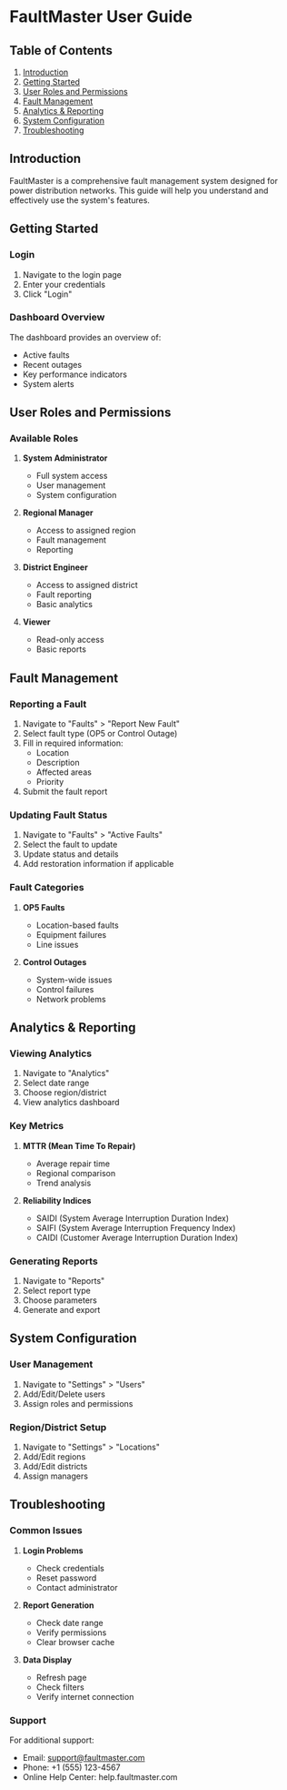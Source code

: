 # FaultMaster User Guide

## Table of Contents
1. [Introduction](#introduction)
2. [Getting Started](#getting-started)
3. [User Roles and Permissions](#user-roles-and-permissions)
4. [Fault Management](#fault-management)
5. [Analytics & Reporting](#analytics--reporting)
6. [System Configuration](#system-configuration)
7. [Troubleshooting](#troubleshooting)

## Introduction
FaultMaster is a comprehensive fault management system designed for power distribution networks. This guide will help you understand and effectively use the system's features.

## Getting Started

### Login
1. Navigate to the login page
2. Enter your credentials
3. Click "Login"

### Dashboard Overview
The dashboard provides an overview of:
- Active faults
- Recent outages
- Key performance indicators
- System alerts

## User Roles and Permissions

### Available Roles
1. **System Administrator**
   - Full system access
   - User management
   - System configuration

2. **Regional Manager**
   - Access to assigned region
   - Fault management
   - Reporting

3. **District Engineer**
   - Access to assigned district
   - Fault reporting
   - Basic analytics

4. **Viewer**
   - Read-only access
   - Basic reports

## Fault Management

### Reporting a Fault
1. Navigate to "Faults" > "Report New Fault"
2. Select fault type (OP5 or Control Outage)
3. Fill in required information:
   - Location
   - Description
   - Affected areas
   - Priority
4. Submit the fault report

### Updating Fault Status
1. Navigate to "Faults" > "Active Faults"
2. Select the fault to update
3. Update status and details
4. Add restoration information if applicable

### Fault Categories
1. **OP5 Faults**
   - Location-based faults
   - Equipment failures
   - Line issues

2. **Control Outages**
   - System-wide issues
   - Control failures
   - Network problems

## Analytics & Reporting

### Viewing Analytics
1. Navigate to "Analytics"
2. Select date range
3. Choose region/district
4. View analytics dashboard

### Key Metrics
1. **MTTR (Mean Time To Repair)**
   - Average repair time
   - Regional comparison
   - Trend analysis

2. **Reliability Indices**
   - SAIDI (System Average Interruption Duration Index)
   - SAIFI (System Average Interruption Frequency Index)
   - CAIDI (Customer Average Interruption Duration Index)

### Generating Reports
1. Navigate to "Reports"
2. Select report type
3. Choose parameters
4. Generate and export

## System Configuration

### User Management
1. Navigate to "Settings" > "Users"
2. Add/Edit/Delete users
3. Assign roles and permissions

### Region/District Setup
1. Navigate to "Settings" > "Locations"
2. Add/Edit regions
3. Add/Edit districts
4. Assign managers

## Troubleshooting

### Common Issues
1. **Login Problems**
   - Check credentials
   - Reset password
   - Contact administrator

2. **Report Generation**
   - Check date range
   - Verify permissions
   - Clear browser cache

3. **Data Display**
   - Refresh page
   - Check filters
   - Verify internet connection

### Support
For additional support:
- Email: support@faultmaster.com
- Phone: +1 (555) 123-4567
- Online Help Center: help.faultmaster.com 